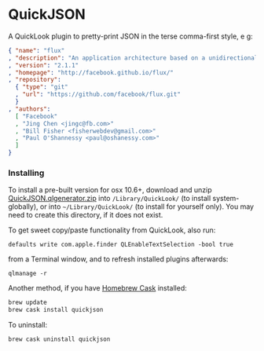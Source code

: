 QuickJSON
=========

A QuickLook plugin to pretty-print JSON in the terse comma-first style, e g:

```json
{ "name": "flux"
, "description": "An application architecture based on a unidirectional data flow"
, "version": "2.1.1"
, "homepage": "http://facebook.github.io/flux/"
, "repository":
  { "type": "git"
  , "url": "https://github.com/facebook/flux.git"
  }
, "authors":
  [ "Facebook"
  , "Jing Chen <jingc@fb.com>"
  , "Bill Fisher <fisherwebdev@gmail.com>"
  , "Paul O'Shannessy <paul@oshanessy.com>"
  ]
}
```

### Installing

To install a pre-built version for osx 10.6+,
download and unzip
[QuickJSON.qlgenerator.zip](https://github.com/downloads/johan/QuickJSON/QuickJSON.qlgenerator.zip)
into `/Library/QuickLook/` (to install system-globally),
or into `~/Library/QuickLook/` (to install for yourself only).
You may need to create this directory, if it does not exist.

To get sweet copy/paste functionality from QuickLook, also run:

    defaults write com.apple.finder QLEnableTextSelection -bool true

from a Terminal window,
and to refresh installed plugins afterwards:

    qlmanage -r

Another method, if you have [Homebrew Cask](http://caskroom.io/) installed:

```sh
brew update
brew cask install quickjson
```

To uninstall:

```sh
brew cask uninstall quickjson
```
